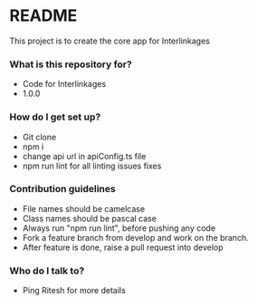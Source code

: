 # README

This project is to create the core app for Interlinkages

### What is this repository for?

-   Code for Interlinkages
-   1.0.0

### How do I get set up?

-   Git clone
-   npm i
-   change api url in apiConfig.ts file
-   npm run lint for all linting issues fixes

### Contribution guidelines

-   File names should be camelcase
-   Class names should be pascal case
-   Always run "npm run lint", before pushing any code
-   Fork a feature branch from develop and work on the branch.
-   After feature is done, raise a pull request into develop

### Who do I talk to?

-   Ping Ritesh for more details
